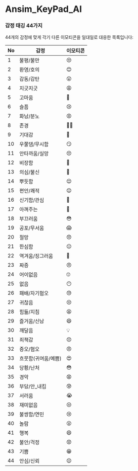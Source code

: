# Ansim_KeyPad_AI


### 감정 태깅 44가지
44개의 감정에 맞게 각기 다른 이모티콘을 일대일로 대응한 목록입니다:

| No | 감정               | 이모티콘 |
|----|------------------|-----------|
| 1  | 불평/불만           | 😒        |
| 2  | 환영/호의           | 😊        |
| 3  | 감동/감탄           | 😲        |
| 4  | 지긋지긋           | 😩        |
| 5  | 고마움             | 🙏        |
| 6  | 슬픔              | 😢        |
| 7  | 화남/분노           | 😡        |
| 8  | 존경              | 🙇‍♂️       |
| 9  | 기대감             | 🤞        |
| 10 | 우쭐댐/무시함        | 😏        |
| 11 | 안타까움/실망        | 😔        |
| 12 | 비장함             | 😤        |
| 13 | 의심/불신           | 🤨        |
| 14 | 뿌듯함             | 😌        |
| 15 | 편안/쾌적           | 😌        |
| 16 | 신기함/관심         | 🤔        |
| 17 | 아껴주는            | 🤗        |
| 18 | 부끄러움            | 😳        |
| 19 | 공포/무서움         | 😱        |
| 20 | 절망              | 😞        |
| 21 | 한심함             | 😑        |
| 22 | 역겨움/징그러움      | 🤢        |
| 23 | 짜증              | 😠        |
| 24 | 어이없음            | 🙄        |
| 25 | 없음              | 😶        |
| 26 | 패배/자기혐오        | 😓        |
| 27 | 귀찮음             | 😒        |
| 28 | 힘듦/지침           | 😫        |
| 29 | 즐거움/신남         | 😄        |
| 30 | 깨달음             | 💡        |
| 31 | 죄책감             | 😔        |
| 32 | 증오/혐오           | 😠        |
| 33 | 흐뭇함(귀여움/예쁨)   | 😍        |
| 34 | 당황/난처           | 😳        |
| 35 | 경악              | 😧        |
| 36 | 부담/안_내킴        | 😰        |
| 37 | 서러움             | 😭        |
| 38 | 재미없음            | 😒        |
| 39 | 불쌍함/연민         | 😢        |
| 40 | 놀람              | 😮        |
| 41 | 행복              | 😄        |
| 42 | 불안/걱정           | 😟        |
| 43 | 기쁨              | 😁        |
| 44 | 안심/신뢰           | 😌        |
